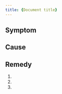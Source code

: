 ```yaml
---
title: {Document title}
---
```


<!-- Use this template to write Troubleshooting instructions. You can also use it to document alarm clearing strategies.

For the document file name, follow the pattern `{COMPONENT_ABBRV}-{NUMBER_PER_COMPONENT}-{FILE_NAME}.md`.

As document title, mention the symptom that needs fixing ("Cannot access...") or the error message. To quote an error message, start and end with `'` to escape `"` (because quotation marks `"` themselves do not display correctly on the website), for example, `title: '"FAILED" status for created ServiceInstances'`. Do not use the cause as title ("Incompatible version"), because we also want to help users who have no idea about the cause and only know something's not working as expected.
-->

## Symptom

<!-- Describe the problem from the user's perspective. Provide the undesirable condition or symptom that the user may want to correct. This could be an error message or an undesirable state.
-->

## Cause

<!-- Briefly describe a possible cause for the condition. 

For some conditions, there could be more than one cause-remedy pair. Typically, a cause is immediately followed by its remedy. Multiple cause-remedy pairs can provide a series of successive fall-backs for resolving a condition.

Cause and remedy might occur in combinations other than pairs. It is possible to have:

- Multiple causes with the same remedy
- A single cause with more than one remedy
- A remedy with no known cause
- A cause with no known remedy
 -->

## Remedy

<!-- Provide a solution for the condition. 
If the user needs to execute more than one step, use a numbered list.

If there is more than one remedy for a cause, begin with the simplest one.
-->

1. 
2. 
3. 
